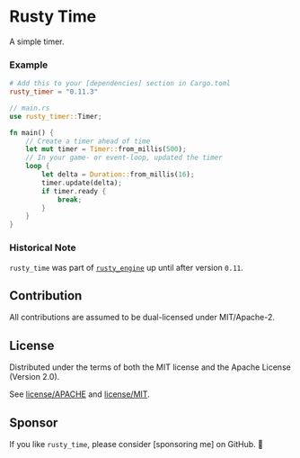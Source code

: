# Rusty Time

A simple timer.

### Example

```toml
# Add this to your [dependencies] section in Cargo.toml
rusty_timer = "0.11.3"
```

```rust
// main.rs
use rusty_timer::Timer;

fn main() {
    // Create a timer ahead of time
    let mut timer = Timer::from_millis(500);
    // In your game- or event-loop, updated the timer
    loop {
        let delta = Duration::from_millis(16);
        timer.update(delta);
        if timer.ready {
            break;
        }
    }
}
```

### Historical Note

`rusty_time` was part of [`rusty_engine`] up until after version `0.11`.

[`rusty_engine`]: https://github.com/cleancut/rusty_engine

## Contribution

All contributions are assumed to be dual-licensed under MIT/Apache-2.

## License

Distributed under the terms of both the MIT license and the Apache License (Version 2.0).

See [license/APACHE](license/APACHE) and [license/MIT](license/MIT).

## Sponsor

If you like `rusty_time`, please consider [sponsoring me] on GitHub. 💖
